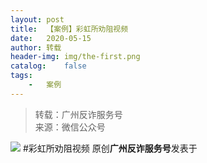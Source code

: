 ```yaml
---
layout:	post
title:	【案例】彩虹所劝阻视频
date:	2020-05-15
author:	转载
header-img:	img/the-first.png
catalog:	false
tags:
	-	案例
---
```


<blockquote><p>转载：广州反诈服务号<br>
来源：微信公众号</p></blockquote>

![]({{site.baseurl}}/postimg/7F37aSO3cxmG5LWe9NI4ORZH8icf1FVy4bLnddaia6vrpKYZfgPcW5sqiapG8hg73HPfibEZ6DqicvRZSiciasYzpibehQ.jpeg)
#彩虹所劝阻视频
原创**广州反诈服务号**发表于
